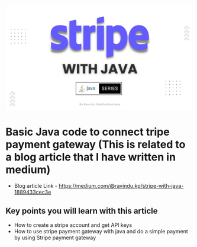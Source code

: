 <div style="text-align:center"><img src="./Images/Github_img.jpg" /></div>

# Basic Java code to connect tripe payment gateway (This is related to a blog article that I have written in medium)
- Blog article Link - https://medium.com/@ravindu.kp/stripe-with-java-1889433cec3e

## Key points you will learn with this article
- How to create a stripe account and get API keys
- How to use stripe payment gateway with java and do a simple payment by using Stripe payment gateway



